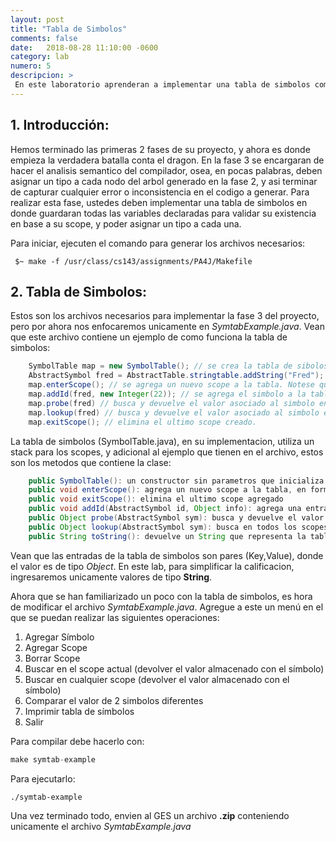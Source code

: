 ```yaml
---
layout: post
title: "Tabla de Simbolos"
comments: false
date:   2018-08-28 11:10:00 -0600
category: lab
numero: 5
descripcion: >
 En este laboratorio aprenderan a implementar una tabla de simbolos como la que usaran en la fase 3 del proyecto.
---
```



## 1. Introducción:

Hemos terminado las primeras 2 fases de su proyecto, y ahora es donde empieza la verdadera batalla conta el dragon. En la fase 3 se encargaran 
de hacer el analisis semantico del compilador, osea, en pocas palabras, deben asignar un tipo a cada nodo del arbol generado en la fase 2, y asi 
terminar de capturar cualquier error o inconsistencia en el codigo a generar. Para realizar esta fase, ustedes deben implementar una tabla de simbolos 
en donde guardaran todas las variables declaradas para validar su existencia en base a su scope, y poder asignar un tipo a cada una. 

Para iniciar, ejecuten el comando para generar los archivos necesarios: 

```shell
 $~ make -f /usr/class/cs143/assignments/PA4J/Makefile
```


## 2. Tabla de Simbolos:

Estos son los archivos necesarios para implementar la fase 3 del proyecto, pero por ahora nos enfocaremos unicamente en <i>SymtabExample.java</i>. Vean que 
este archivo contiene un ejemplo de como funciona la tabla de simbolos: 

```java
	SymbolTable map = new SymbolTable(); // se crea la tabla de sibolos.
	AbstractSymbol fred = AbstractTable.stringtable.addString("Fred"); // se crea un nuevo AbstractSymbol
	map.enterScope(); // se agrega un nuevo scope a la tabla. Notese que al crear la tabla, esta no contiene ningun scope
	map.addId(fred, new Integer(22)); // se agrega el simbolo a la tabla junto con un valor
	map.probe(fred) // busca y devuelve el valor asociado al simbolo en el scope actual, si no lo encuentra, devuelve null
	map.lookup(fred) // busca y devuelve el valor asociado al simbolo en todos los scopes, si no lo encuentra, devuelve null
	map.exitScope(); // elimina el ultimo scope creado.  

```

La tabla de simbolos (SymbolTable.java), en su implementacion, utiliza un stack para los scopes, y adicional al ejemplo que tienen en el archivo, 
estos son los metodos que contiene la clase:

```java
	public SymbolTable(): un constructor sin parametros que inicializa la tabla
	public void enterScope(): agrega un nuevo scope a la tabla, en forma de una HashTable
	public void exitScope(): elimina el ultimo scope agregado
	public void addId(AbstractSymbol id, Object info): agrega una entrada a la tabla en el scope mas reciente
	public Object probe(AbstractSymbol sym): busca y devuelve el valor del simbolo. Busca unicamente en el scope mas reciente
	public Object lookup(AbstractSymbol sym): busca en todos los scopes de la tabla. Devuelve el valor del simbolo mas reciente que encontro
	public String toString(): devuelve un String que representa la tabla

```

Vean que las entradas de la tabla de simbolos son pares (Key,Value), donde el valor es de tipo <i>Object</i>. En este lab, para simplificar la calificacion, 
ingresaremos unicamente valores de tipo <b>String</b>. 

Ahora que se han familiarizado un poco con la tabla de simbolos, es hora de modificar el archivo <i>SymtabExample.java</i>. Agregue a este un menú en el que 
se puedan realizar las siguientes operaciones: 

1. Agregar Símbolo
2. Agregar Scope
3. Borrar Scope
4. Buscar en el scope actual (devolver el valor almacenado con el símbolo)
5. Buscar en cualquier scope (devolver el valor almacenado con el símbolo)
6. Comparar el valor de 2 simbolos diferentes
7. Imprimir tabla de símbolos
8. Salir

Para compilar debe hacerlo con: 

```java
make symtab-example
```

Para ejecutarlo: 

```
./symtab-example
```

Una vez terminado todo, envien al GES un archivo <b>.zip</b> conteniendo unicamente el archivo <i>SymtabExample.java</i>
